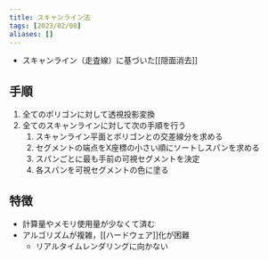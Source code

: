 ```yaml
---
title: スキャンライン法
tags: [2023/02/08]
aliases: []
---
```


- スキャンライン（走査線）に基づいた[[隠面消去]]
## 手順
1. 全てのポリゴンに対して透視投影変換
2. 全てのスキャンラインに対して次の手順を行う
	1. スキャンライン平面とポリゴンとの交差線分を求める
	2. セグメントの端点をX座標の小さい順にソートしスパンを求める
	3. スパンごとに最も手前の可視セグメントを決定
	4. 各スパンを可視セグメントの色に塗る
## 特徴
- 計算量やメモリ使用量が少なくて済む
- アルゴリズムが複雑，[[ハードウェア]]化が困難
	- リアルタイムレンダリングに向かない
